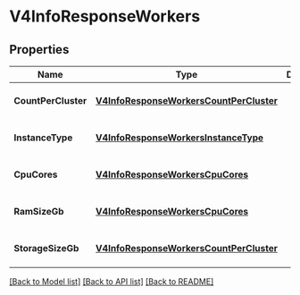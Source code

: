 # V4InfoResponseWorkers

## Properties
Name | Type | Description | Notes
------------ | ------------- | ------------- | -------------
**CountPerCluster** | [**V4InfoResponseWorkersCountPerCluster**](V4InfoResponse_workers_count_per_cluster.md) |  | [optional] [default to null]
**InstanceType** | [**V4InfoResponseWorkersInstanceType**](V4InfoResponse_workers_instance_type.md) |  | [optional] [default to null]
**CpuCores** | [**V4InfoResponseWorkersCpuCores**](V4InfoResponse_workers_cpu_cores.md) |  | [optional] [default to null]
**RamSizeGb** | [**V4InfoResponseWorkersCpuCores**](V4InfoResponse_workers_cpu_cores.md) |  | [optional] [default to null]
**StorageSizeGb** | [**V4InfoResponseWorkersCountPerCluster**](V4InfoResponse_workers_count_per_cluster.md) |  | [optional] [default to null]

[[Back to Model list]](../README.md#documentation-for-models) [[Back to API list]](../README.md#documentation-for-api-endpoints) [[Back to README]](../README.md)


